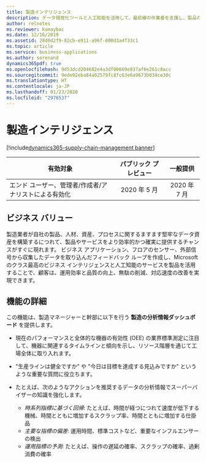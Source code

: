 ```yaml
---
title: 製造インテリジェンス
description: データ視覚化ツールと人工知能を活用して、最前線の作業者を支援し、製品の品質を向上させ、リアルタイムのフィードバックでビジネスプロセスと計画を最適化し、組織のさまざまなレベルで製造パフォーマンスに関する分析情報を提供します。
author: relnotes
ms.reviewer: kamaybac
ms.date: 12/16/2019
ms.assetid: 28d0d2f9-82cb-e911-a96f-000d3a4f33c1
ms.topic: article
ms.service: business-applications
ms.author: sorenand
dynamics365pdf: true
ms.openlocfilehash: 9d53dcd204682e4a3df00669e837af6e261c8acc
ms.sourcegitcommit: 9ede92eba84a02579fc8fc63e6a9673b034ce30c
ms.translationtype: HT
ms.contentlocale: ja-JP
ms.lasthandoff: 01/23/2020
ms.locfileid: "2976537"
---
```

# <a name="manufacturing-intelligence"></a>製造インテリジェンス
[!include[dynamics365-supply-chain-management banner](../includes/dynamics365-supply-chain-management.md)]

| 有効対象    |  パブリック プレビュー | 一般提供 | 
| ---------- | :----------: |:----------: |
|エンド ユーザー、管理者/作成者/アナリストによる有効化|2020 年 5 月| 2020 年 7 月|


## <a name="business-value"></a>ビジネス バリュー
<!-- bv start -->
製造業者が自社の製品、人材、資産、プロセスに関するますます堅牢なデータ資産を構築するにつれて、製品やサービスをより効率的かつ確実に提供するチャンスがすぐに現れます。 ビジネス アプリケーション、フロアのセンサー、外部信号から収集したデータを取り込んだフィードバック ループを作成し、Microsoft のクラス最高のビジネス インテリジェンスと人工知能のサービスを製品を活用することで、顧客は、運用効率と品質の向上、無駄の削減、対応速度の改善を実現できます。
<!-- bv end -->



## <a name="feature-details"></a>機能の詳細
<!--feature detail start -->
この機能は、製造マネージャーと幹部に以下を行う **製造の分析情報ダッシュボード** を提供します。 

- 現在のパフォーマンスと全体的な機器の有効性 (OEE) の業界標準測定に注目して、機器に関連するタイムラインと傾向を示し、リソース階層を通じて工場全体に取り入れます。 

- "生産ラインは健全ですか" や  "今日は目標を達成する見込みですか" というような重要な質問に役立ちます。 

- たとえば、次のようなアクションを推奨するデータの分析情報でスーパーバイザーの知識を強化します。 

    - _時系列指標に基づく回帰_: たとえば、時間が経つにつれて速度が低下する機械、時間とともに増加するスクラップ率、時間とともに増加する仕掛品 
    - _主要な指標の偏差_: 運用時間、標準コストなど、重要なインフルエンサーの検出 
    - _運用指標の予測_: たとえば、操作の遅延の確率、スクラップの確率、過剰消費の確率 

<!--feature detail end -->









